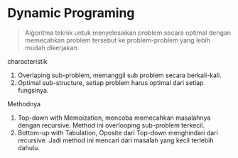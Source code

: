 # Dynamic Programing
> Algoritma teknik untuk menyelesaikan problem secara optimal dengan memecahkan problem tersebut ke problem-problem yang lebih mudah dikerjakan.

characteristik
1. Overlaping sub-problem, memanggil sub problem secara berkali-kali.
2. Optimal sub-structure, setiap problem harus optimal dari setiap fungsinya.

Methodnya
1. Top-down with Memoization, mencoba memecahkan masalahnya dengan recursive. Method ini overlooping sub-problem terkecil.
2. Bottom-up with Tabulation, Oposite dari Top-down menghindari dari recursive. Jadi method ini mencari dari masalah yang kecil terlebih dahulu.

